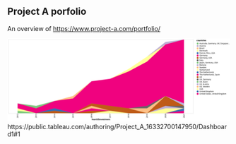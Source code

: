 ## Project A porfolio
An overview of https://www.project-a.com/portfolio/

<img src="raw_data/visualization.svg">
https://public.tableau.com/authoring/Project_A_16332700147950/Dashboard1#1